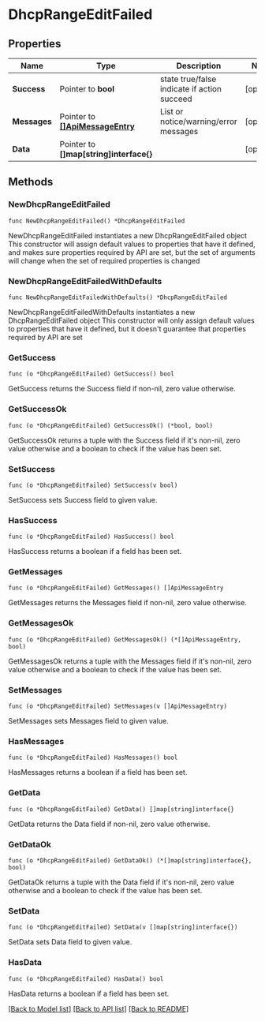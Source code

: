 # DhcpRangeEditFailed

## Properties

Name | Type | Description | Notes
------------ | ------------- | ------------- | -------------
**Success** | Pointer to **bool** | state true/false indicate if action succeed | [optional] 
**Messages** | Pointer to [**[]ApiMessageEntry**](ApiMessageEntry.md) | List or notice/warning/error messages | [optional] 
**Data** | Pointer to **[]map[string]interface{}** |  | [optional] 

## Methods

### NewDhcpRangeEditFailed

`func NewDhcpRangeEditFailed() *DhcpRangeEditFailed`

NewDhcpRangeEditFailed instantiates a new DhcpRangeEditFailed object
This constructor will assign default values to properties that have it defined,
and makes sure properties required by API are set, but the set of arguments
will change when the set of required properties is changed

### NewDhcpRangeEditFailedWithDefaults

`func NewDhcpRangeEditFailedWithDefaults() *DhcpRangeEditFailed`

NewDhcpRangeEditFailedWithDefaults instantiates a new DhcpRangeEditFailed object
This constructor will only assign default values to properties that have it defined,
but it doesn't guarantee that properties required by API are set

### GetSuccess

`func (o *DhcpRangeEditFailed) GetSuccess() bool`

GetSuccess returns the Success field if non-nil, zero value otherwise.

### GetSuccessOk

`func (o *DhcpRangeEditFailed) GetSuccessOk() (*bool, bool)`

GetSuccessOk returns a tuple with the Success field if it's non-nil, zero value otherwise
and a boolean to check if the value has been set.

### SetSuccess

`func (o *DhcpRangeEditFailed) SetSuccess(v bool)`

SetSuccess sets Success field to given value.

### HasSuccess

`func (o *DhcpRangeEditFailed) HasSuccess() bool`

HasSuccess returns a boolean if a field has been set.

### GetMessages

`func (o *DhcpRangeEditFailed) GetMessages() []ApiMessageEntry`

GetMessages returns the Messages field if non-nil, zero value otherwise.

### GetMessagesOk

`func (o *DhcpRangeEditFailed) GetMessagesOk() (*[]ApiMessageEntry, bool)`

GetMessagesOk returns a tuple with the Messages field if it's non-nil, zero value otherwise
and a boolean to check if the value has been set.

### SetMessages

`func (o *DhcpRangeEditFailed) SetMessages(v []ApiMessageEntry)`

SetMessages sets Messages field to given value.

### HasMessages

`func (o *DhcpRangeEditFailed) HasMessages() bool`

HasMessages returns a boolean if a field has been set.

### GetData

`func (o *DhcpRangeEditFailed) GetData() []map[string]interface{}`

GetData returns the Data field if non-nil, zero value otherwise.

### GetDataOk

`func (o *DhcpRangeEditFailed) GetDataOk() (*[]map[string]interface{}, bool)`

GetDataOk returns a tuple with the Data field if it's non-nil, zero value otherwise
and a boolean to check if the value has been set.

### SetData

`func (o *DhcpRangeEditFailed) SetData(v []map[string]interface{})`

SetData sets Data field to given value.

### HasData

`func (o *DhcpRangeEditFailed) HasData() bool`

HasData returns a boolean if a field has been set.


[[Back to Model list]](../README.md#documentation-for-models) [[Back to API list]](../README.md#documentation-for-api-endpoints) [[Back to README]](../README.md)


